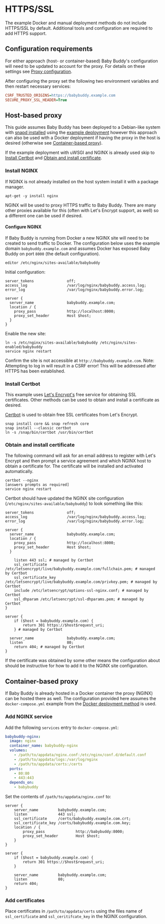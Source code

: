 # HTTPS/SSL

The example Docker and manual deployment methods do not include HTTPS/SSL by default.
Additional tools and configuration are required to add HTTPS support.

## Configuration requirements

For either approach (host- or container-based) Baby Buddy's configuration will need to
be updated to account for the proxy. For details on these settings see [Proxy configuration](proxy.md).

After configuring the proxy set the following two environment variables and then restart
necessary services:

```ini
CSRF_TRUSTED_ORIGINS=https://babybuddy.example.com
SECURE_PROXY_SSL_HEADER=True
```

## Host-based proxy

This guide assumes Baby Buddy has been deployed to a Debian-like system with
[snapd installed](https://snapcraft.io/docs/installing-snapd) using the [example deployment](deployment.md#example-deployment)
however this approach can also be used with a Docker deployment if having the proxy
in the host is desired (otherwise see [Container-based proxy](#container-based-proxy)).

If the example deployment with uWSGI and NGINX is already used skip to [Install Certbot](#install-certbot)
and [Obtain and install certificate](#obtain-and-install-certificate).

### Install NGINX

If NGINX is not already installed on the host system install it with a package manager.

```shell
apt-get -y install nginx
```

NGINX will be used to proxy HTTPS traffic to Baby Buddy. There are many other proxies
available for this (often with Let's Encrypt support, as well) so a different one can
be used if desired.

#### Configure NGINX

If Baby Buddy is running from Docker a new NGINX site will need to be created to send
traffic to Docker. The configuration below uses the example domain `babybuddy.example.com`
and assumes Docker has exposed Baby Buddy on port `8000` (the default configuration).

```shell
editor /etc/nginx/sites-available/babybuddy
```

Initial configuration:

```nginx
server_tokens               off;
access_log                  /var/log/nginx/babybuddy.access.log;
error_log                   /var/log/nginx/babybuddy.error.log;

server {
  server_name               babybuddy.example.com;
  location / {
    proxy_pass              http://localhost:8000;
    proxy_set_header        Host $host;
  }
}
```

Enable the new site:

```shell
ln -s /etc/nginx/sites-available/babybuddy /etc/nginx/sites-enabled/babybuddy
service nginx restart
```

Confirm the site is not accessible at `http://babybuddy.example.com`. Note: Attempting
to log in will result in a CSRF error! This will be addressed after HTTPS has been
established.

### Install Certbot

This example uses [Let's Encrypt's](https://letsencrypt.org/) free service for obtaining
SSL certificates. Other methods can be used to obtain and install a certificate as
desired.

[Certbot](https://certbot.eff.org/instructions) is used to obtain free SSL certificates
from Let's Encrypt. 

```shell
snap install core && snap refresh core
snap install --classic certbot
ln -s /snap/bin/certbot /usr/bin/certbot
```

### Obtain and install certificate

The following command will ask for an email address to register with Let's Encrypt and
then prompt a service agreement and which NGINX host to obtain a certificate for. The
certificate will be installed and activated automatically.

```shell
certbot --nginx
[answers prompts as required]
service nginx restart
```

Certbot should have updated the NGINX site configuration (`/etc/nginx/sites-available/babybuddy`)
to look something like this:

```nginx
server_tokens               off;
access_log                  /var/log/nginx/babybuddy.access.log;
error_log                   /var/log/nginx/babybuddy.error.log;

server {
  server_name               babybuddy.example.com;
  location / {
    proxy_pass              http://localhost:8000;
    proxy_set_header        Host $host;
  }

    listen 443 ssl; # managed by Certbot
    ssl_certificate /etc/letsencrypt/live/babybuddy.example.com/fullchain.pem; # managed by Certbot
    ssl_certificate_key /etc/letsencrypt/live/babybuddy.example.com/privkey.pem; # managed by Certbot
    include /etc/letsencrypt/options-ssl-nginx.conf; # managed by Certbot
    ssl_dhparam /etc/letsencrypt/ssl-dhparams.pem; # managed by Certbot
}

server {
    if ($host = babybuddy.example.com) {
        return 301 https://$host$request_uri;
    } # managed by Certbot

  server_name               babybuddy.example.com;
  listen                    80;
    return 404; # managed by Certbot
}
```

If the certificate was obtained by some other means the configuration about should be
instructive for how to add it to the NGINX site configuration.

## Container-based proxy

If Baby Buddy is already hosted in a Docker container the proxy (NGINX) can be hosted
there as well. The configuration provided here assumes the `docker-compose.yml` example
from the [Docker deployment method](deployment.md#docker) is used.

### Add NGINX service

Add the following `services` entry to `docker-compose.yml`:

```yaml
babybuddy-nginx:
  image: nginx
  container_name: babybuddy-nginx
  volumes:
    - /path/to/appdata/nginx.conf:/etc/nginx/conf.d/default.conf
    - /path/to/appdata/logs:/var/log/nginx
    - /path/to/appdata/certs:/certs
  ports:
    - 80:80
    - 443:443
  depends_on:
    - babybuddy
```

Set the contents of `/path/to/appdata/nginx.conf` to:

```nginx
server {
    server_name         babybuddy.example.com;
    listen              443 ssl;
    ssl_certificate     /certs/babybuddy.example.com.crt;
    ssl_certificate_key /certs/babybuddy.example.com.key;
    location / {
        proxy_pass              http://babybuddy:8000;
        proxy_set_header        Host $host;
    }
}

server {
    if ($host = babybuddy.example.com) {
        return 301 https://$host$request_uri;
    }

    server_name         babybuddy.example.com;
    listen              80;
    return 404;
}
```

### Add certificates

Place certificates in `/path/to/appdata/certs` using the files name of `ssl_certificate`
and `ssl_ceritifcate_key` in the NGINX configuration.
